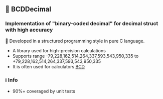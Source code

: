 ## 🧮 BCDDecimal

### Implementation of "binary-coded decimal" for decimal struct with high accuracy
🚀 Developed in a structured programming style in pure C language.

* A library used for high-precision calculations
* Supports range -79,228,162,514,264,337,593,543,950,335 to +79,228,162,514,264,337,593,543,950,335
* It is often used for calculators [BCD](https://en.wikipedia.org/wiki/Binary-coded_decimal)


### ℹ️ Info
* 90%+ coveraged by unit tests


